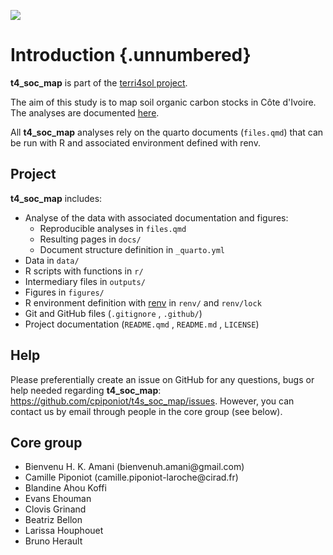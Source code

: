 [![](https://www.repostatus.org/badges/latest/wip.svg)](#0)

# Introduction {.unnumbered}

**t4_soc_map** is part of the [terri4sol project](https://www.terri4sol.org/).

The aim of this study is to map soil organic carbon stocks in Côte d'Ivoire. 
The analyses are documented [here](https://cpiponiot.github.io/t4s_soc_map/). 

All **t4_soc_map** analyses rely on the quarto documents (`files.qmd`) that can be run with R and associated environment defined with renv.

## Project

**t4_soc_map** includes:

-   Analyse of the data with associated documentation and figures:
    -   Reproducible analyses in `files.qmd`
    -   Resulting pages in `docs/`
    -   Document structure definition in `_quarto.yml`
-   Data in `data/`
-   R scripts with functions in `r/`
-   Intermediary files in `outputs/`
-   Figures in `figures/`
-   R environment definition with [renv](https://rstudio.github.io/renv/articles/renv.html) in `renv/` and `renv/lock`
-   Git and GitHub files (`.gitignore` , `.github/`)
-   Project documentation (`README.qmd` , `README.md` , `LICENSE`)

## Help

Please preferentially create an issue on GitHub for any questions, bugs or help needed regarding **t4_soc_map**: <https://github.com/cpiponiot/t4s_soc_map/issues>. However, you can contact us by email through people in the core group (see below).

## Core group

-   Bienvenu H. K. Amani (bienvenuh.amani\@gmail.com)
-   Camille Piponiot (camille.piponiot-laroche\@cirad.fr)
-   Blandine Ahou Koffi
-   Evans Ehouman
-   Clovis Grinand
-   Beatriz Bellon
-   Larissa Houphouet
-   Bruno Herault
